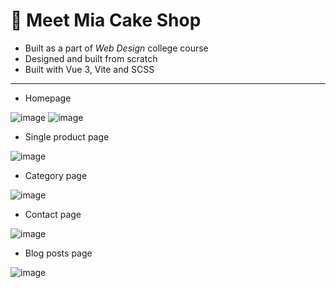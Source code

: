 # 🧁️ Meet Mia Cake Shop

- Built as a part of _Web Design_ college course
- Designed and built from scratch
- Built with Vue 3, Vite and SCSS
---
- Homepage

![image](https://user-images.githubusercontent.com/46557266/164997631-e06d68ec-08e8-4c4a-a938-d3eace2a1dc0.png)
![image](https://user-images.githubusercontent.com/46557266/164997659-4d040e01-ec57-43ca-b3d3-815140677e2b.png)

- Single product page

![image](https://user-images.githubusercontent.com/46557266/164997644-0f8003ac-aff5-400f-bfe3-0cf20cedd709.png)

- Category page

![image](https://user-images.githubusercontent.com/46557266/164997674-c705ce1b-414a-4cc8-902f-1c9c7b08acc4.png)

- Contact page

![image](https://user-images.githubusercontent.com/46557266/164997698-3a3eedc5-d5ae-4c64-9897-c9774446c5df.png)

- Blog posts page

![image](https://user-images.githubusercontent.com/46557266/164997707-f0af82d5-d709-477e-90ee-e82dc4e8857d.png)
